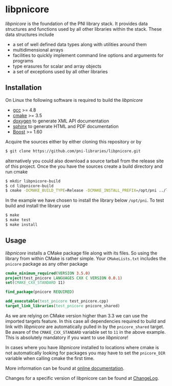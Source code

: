 # libpnicore
                                   

*libpnicore* is the foundation of the PNI library stack. It provides data structures
and functions used by all other libraries within the stack. These data
structures include

* a set of well defined data types along with utilities around them
* multidimensional arrays
* facilities to quickly implement command line options and arguments
  for programs
* type erasures for scalar and array objects
* a set of exceptions used by all other libraries 

## Installation

On Linux the following software is required to build the *libpnicore*

* [gcc](https://gcc.gnu.org/) >= 4.8
* [cmake](https://cmake.org/) >= 3.5
* [doxygen](http://www.stack.nl/~dimitri/doxygen/) to generate XML API documentation
* [sphinx](http://www.sphinx-doc.org/en/stable/) to generate HTML and PDF documentation
* [Boost](http://www.boost.org/) >= 1.60

Acquire the sources either by either cloning this repository or by 

```bash
$ git clone https://github.com/pni-libraries/libpnicore.git
```

alternatively you could also download a source tarball from the release 
site of this project. Once the you have the sources create a build 
directory and run cmake 

```bash
$ mkdir libpnicore-build
$ cd libpnicore-build
$ cmake -DCMAKE_BUILD_TYPE=Release -DCMAKE_INSTALL_PREFIX=/opt/pni ../libpnicore
```
In the example we have chosen to install the library below `/opt/pni`. 
To test build and install the library use 

```bash
$ make
$ make test
$ make install
```

## Usage

*libpnicore* installs a CMake package file along with its files. So using the 
library from within CMake is rather simple. Your `CMakeLists.txt` includes
the `pnicore` package as any other package 

```cmake
cmake_minimum_required(VERSION 3.5.0)
project(test_pnicore LANGUAGES CXX C VERSION 0.0.1)
set(CMAKE_CXX_STANDARD 11)

find_package(pnicore REQUIRED)

add_executable(test_pnicore test_pnicore.cpp)
target_link_libraries(test_pnicore pnicore_shared)
```

As we are relying on CMake version higher than 3.3 we can use the imported 
targets feature. In this case all dependencies required to build and link
with *libpnicore* are automatically pulled in by the `pnicore_shared` 
target. Be aware of the `CMAKE_CXX_STANDARD` variable set to `11` in the 
above example. This is absolutely mandatory if you want to use *libpnicore*!

In cases where you have *libpnicore* installed to locations where cmake 
is not automatically looking for packages you may have to set the 
`pnicore_DIR` variable when calling cmake the first time. 

More information can be found at [online documentation](https://pni-libraries.github.io/libpnicore/index.html).

Changes for a specific version of libpnicore can be found
at [ChangeLog](https://raw.githubusercontent.com/pni-libraries/libpnicore/develop/ChangeLog).